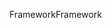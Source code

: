 <span data-ttu-id="67eee-101">Framework</span><span class="sxs-lookup"><span data-stu-id="67eee-101">Framework</span></span>